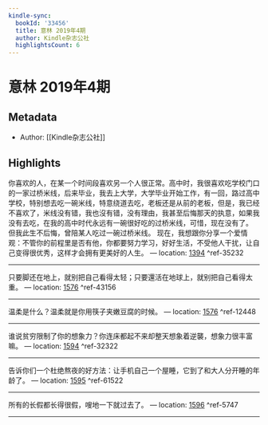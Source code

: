```yaml
---
kindle-sync:
  bookId: '33456'
  title: 意林 2019年4期
  author: Kindle杂志公社
  highlightsCount: 6
---
```

# 意林 2019年4期
## Metadata
* Author: [[Kindle杂志公社]]

## Highlights
你喜欢的人，在某一个时间段喜欢另一个人很正常。高中时，我很喜欢吃学校门口的一家过桥米线，后来毕业，我去上大学，大学毕业开始工作，有一回，路过高中学校，特别想去吃一碗米线，特意绕道去吃，老板还是从前的老板，但是，我已经不喜欢了，米线没有错，我也沒有错，没有理由，我甚至后悔那天的执意，如果我没有去吃，在我的高中时代永远有一碗很好吃的过桥米线，可惜，现在没有了。 但我此生不后悔，曾陪某人吃过一碗过桥米线。 现在，我想跟你分享一个爱情观：不管你的前程里是否有他，你都要努力学习，好好生活，不受他人干扰，让自己变得很优秀，这样才会拥有更美好的人生。 — location: [1394]() ^ref-35232

---
只要脚还在地上，就别把自己看得太轻；只要還活在地球上，就别把自己看得太重。 — location: [1576]() ^ref-43156

---
温柔是什么？温柔就是你用筷子夹嫩豆腐的时候。 — location: [1576]() ^ref-12448

---
谁说贫穷限制了你的想象力？你连床都起不来却整天想象着逆襲，想象力很丰富嘛。 — location: [1594]() ^ref-32322

---
告诉你们一个杜绝熬夜的好方法：让手机自己一个屋睡，它到了和大人分开睡的年龄了。 — location: [1595]() ^ref-61522

---
所有的长假都长得很假，嗖地一下就过去了。 — location: [1596]() ^ref-5747

---
